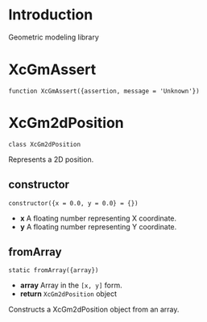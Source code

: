 # Introduction

Geometric modeling library

# XcGmAssert

`function XcGmAssert({assertion, message = 'Unknown'})`

# XcGm2dPosition

`class XcGm2dPosition`

Represents a 2D position.

## constructor

`constructor({x = 0.0, y = 0.0} = {})`

* **x** A floating number representing X coordinate.
* **y** A floating number representing Y coordinate.

## fromArray

`static fromArray({array})`

* **array** Array in the `[x, y]` form.
* **return** `XcGm2dPosition` object

Constructs a XcGm2dPosition object from an array.
